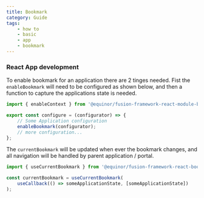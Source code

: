 ```yaml
---
title: Bookmark
category: Guide
tags:
    - how to
    - basic
    - app
    - bookmark
---
```


### React App development

<ModuleBadge module="react-module-bookmark" />

To enable bookmark for an application there are 2 tinges needed. Fist the `enableBookmark` will need to be configured as shown below, and then a function to capture the applications state is needed.

```ts
import { enableContext } from '@equinor/fusion-framework-react-module-bookmark';

export const configure = (configurator) => {
    // Some Application configuration
    enableBookmark(configurator);
    // more configuration...
};
```

The `currentBookmark` will be updated when ever the bookmark changes, and all navigation will be handled by parent application / portal.

```ts
import { useCurrentBookmark } from '@equinor/fusion-framework-react-bookmark';

const currentBookmark = useCurrentBookmark(
    useCallback(() => someApplicationState, [someApplicationState])
);
```
